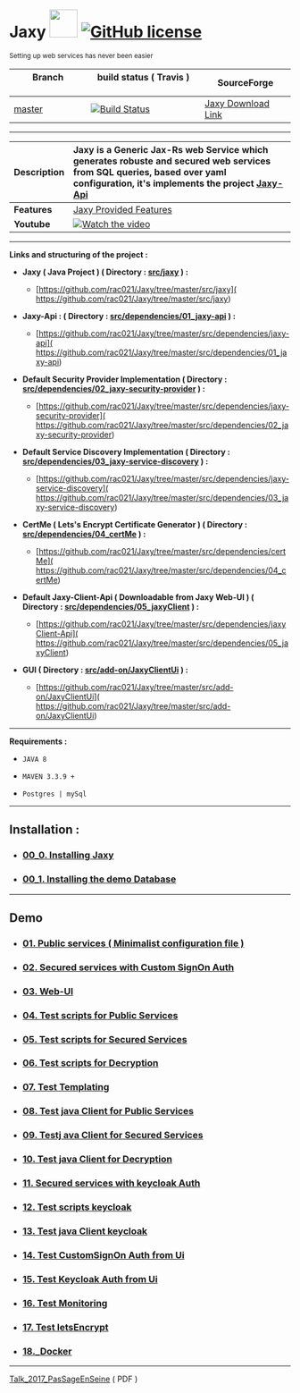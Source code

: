# Jaxy  <img src="https://cloud.githubusercontent.com/assets/7684497/25315596/e191fb00-2857-11e7-99bf-8e233b4eb795.jpg" width="50"> [![GitHub license](https://img.shields.io/github/license/mashape/apistatus.svg)](https://opensource.org/licenses/MIT)
<sup>Setting up web services has never been easier</sup>

| Branch  &nbsp;&nbsp;&nbsp;&nbsp;&nbsp;&nbsp;&nbsp;&nbsp;&nbsp;&nbsp;&nbsp;&nbsp;&nbsp;&nbsp;&nbsp;&nbsp;  |  build status ( Travis ) &nbsp;&nbsp;&nbsp;&nbsp;&nbsp;&nbsp;&nbsp;&nbsp; | SourceForge |
|-----------|---------------|---------------------------|
| [master](https://github.com/rac021/Jaxy/tree/master)  | [![Build Status](https://travis-ci.org/ontop/ontop.svg?branch=master)](https://travis-ci.org/rac021/Jaxy) | [ Jaxy Download Link ]( https://sourceforge.net/projects/jaxy/)

------------------------------------------------------

 
| **Description** | **Jaxy** is a Generic Jax-Rs web Service which generates robuste and secured **web services** from **SQL queries**, based over yaml configuration, it's implements the project **[Jaxy-Api]( https://github.com/rac021/Jaxy/tree/master/src/dependencies/01_jaxy-api)**  | 
|:-------------|:-------------|
| **Features** |  [ Jaxy Provided Features ](https://github.com/rac021/Jaxy/tree/master/docs)            |
| **Youtube**  |  [![Watch the video](https://user-images.githubusercontent.com/7684497/50719557-12ee6000-109e-11e9-8b9e-4c085b9b0760.png)](https://www.youtube.com/watch?v=6IqxzSankpw&list=PLgd4yhA9GWz3lc2XmuW1lwlH3sjT4gHwa)  |


------------------------------------------------------

**Links and structuring of the project :** 

- **Jaxy ( Java Project ) ( Directory : [src/jaxy](https://github.com/rac021/Jaxy/tree/master/src/jaxy) ) :**
   * [https://github.com/rac021/Jaxy/tree/master/src/jaxy]( https://github.com/rac021/Jaxy/tree/master/src/jaxy) 
      
- **Jaxy-Api : ( Directory : [src/dependencies/01_jaxy-api](https://github.com/rac021/Jaxy/tree/master/src/dependencies/01_jaxy-api) ) :**
   * [https://github.com/rac021/Jaxy/tree/master/src/dependencies/jaxy-api]( https://github.com/rac021/Jaxy/tree/master/src/dependencies/01_jaxy-api)

- **Default Security Provider Implementation ( Directory : [src/dependencies/02_jaxy-security-provider](https://github.com/rac021/Jaxy/tree/master/src/dependencies/02_jaxy-security-provider) ) :**
   * [https://github.com/rac021/Jaxy/tree/master/src/dependencies/jaxy-security-provider]( https://github.com/rac021/Jaxy/tree/master/src/dependencies/02_jaxy-security-provider) 
     
- **Default Service Discovery Implementation  ( Directory : [src/dependencies/03_jaxy-service-discovery](https://github.com/rac021/Jaxy/tree/master/src/dependencies/03_jaxy-service-discovery) ) :**
   * [https://github.com/rac021/Jaxy/tree/master/src/dependencies/jaxy-service-discovery]( https://github.com/rac021/Jaxy/tree/master/src/dependencies/03_jaxy-service-discovery) 

- **CertMe ( Lets's Encrypt Certificate Generator ) ( Directory : [src/dependencies/04_certMe](https://github.com/rac021/Jaxy/tree/master/src/dependencies/04_certMe) ) :**
   * [https://github.com/rac021/Jaxy/tree/master/src/dependencies/certMe]( https://github.com/rac021/Jaxy/tree/master/src/dependencies/04_certMe) 

- **Default Jaxy-Client-Api ( Downloadable from Jaxy Web-UI ) ( Directory : [src/dependencies/05_jaxyClient](https://github.com/rac021/Jaxy/tree/master/src/dependencies/05_jaxyClient) ) :**
   * [https://github.com/rac021/Jaxy/tree/master/src/dependencies/jaxyClient-Api]( https://github.com/rac021/Jaxy/tree/master/src/dependencies/05_jaxyClient) 
   
- **GUI ( Directory : [src/add-on/JaxyClientUi](https://github.com/rac021/Jaxy/tree/master/src/add-on/JaxyClientUi) ) :**
   * [https://github.com/rac021/Jaxy/tree/master/src/add-on/JaxyClientUi]( https://github.com/rac021/Jaxy/tree/master/src/add-on/JaxyClientUi) 

-----------------------------------------------------

**Requirements :**

-    `JAVA 8`
    
-    `MAVEN 3.3.9 + `
   
-    `Postgres | mySql `

---

## Installation : 

 -  ### [ 00_0. Installing Jaxy ](https://github.com/rac021/Jaxy/tree/master/jaxy/demo/00_0_installing_jaxy)

 -  ### [ 00_1. Installing the demo Database ](https://github.com/rac021/Jaxy/tree/master/jaxy/demo/00_db-script)
 
 ---
 
## Demo 

 -  ### [ 01. Public services ( Minimalist configuration file ) ](https://github.com/rac021/Jaxy/tree/master/jaxy/demo/01_public_services)
 
 -  ### [ 02. Secured services with Custom SignOn Auth ](https://github.com/rac021/Jaxy/tree/master/jaxy/demo/02_secured_services_with_custom_signon_auth)
 
 -  ### [ 03. Web-UI](https://github.com/rac021/Jaxy/tree/master/jaxy/demo/03_web_ui)
 
 -  ### [ 04. Test scripts for Public Services](https://github.com/rac021/Jaxy/tree/master/jaxy/demo/04_test_scripts_for_public_services)
 
 -  ### [ 05. Test scripts for Secured Services](https://github.com/rac021/Jaxy/tree/master/jaxy/demo/05_test_scripts_for_secured_services)
  
 -  ### [ 06. Test scripts for Decryption](https://github.com/rac021/Jaxy/tree/master/jaxy/demo/06_test_scripts_for_decryption)
  
 -  ### [ 07. Test Templating](https://github.com/rac021/Jaxy/tree/master/jaxy/demo/07_test_templating)
 
 -  ### [ 08. Test java Client for Public Services](https://github.com/rac021/Jaxy/tree/master/jaxy/demo/08_test_java_client_for_public_services)
  
 -  ### [ 09. Testj ava Client for Secured Services](https://github.com/rac021/Jaxy/tree/master/jaxy/demo/09_test_java_client_for_secured_services)
 
 -  ### [ 10. Test java Client for Decryption](https://github.com/rac021/Jaxy/tree/master/jaxy/demo/10_test_java_client_for_decryption)
 
 -  ### [ 11. Secured services with keycloak Auth](https://github.com/rac021/Jaxy/tree/master/jaxy/demo/11_secured_services_with_keycloak_auth)
 
 -  ### [ 12. Test scripts keycloak](https://github.com/rac021/Jaxy/tree/master/jaxy/demo/12_test_scripts_keycloak)
 
 -  ### [ 13. Test java Client keycloak](https://github.com/rac021/Jaxy/tree/master/jaxy/demo/13_test_java_client_keycloak)
 
 -  ### [ 14. Test CustomSignOn Auth from Ui](https://github.com/rac021/Jaxy/tree/master/jaxy/demo/14_test_CustomSignOn_Auth_from_Ui)

 -  ### [ 15. Test Keycloak Auth from Ui](https://github.com/rac021/Jaxy/tree/master/jaxy/demo/15_test_KeyCloak_Auth_from_Ui)

 -  ### [ 16. Test Monitoring](https://github.com/rac021/Jaxy/tree/master/jaxy/demo/16_test_monitoring)

 -  ### [ 17. Test letsEncrypt](https://github.com/rac021/Jaxy/tree/master/jaxy/demo/17_test_letsEncrypt)
 
 -  ### [ 18._Docker](https://github.com/rac021/Jaxy/tree/master/jaxy/demo/18_Docker)
 
------------------------------------------------------


  [Talk_2017_PasSageEnSeine]( https://github.com/rac021/Jax-Y/blob/master/demo_sourceForge/Talk_PasSageEnSeine/Jax-Y.pdf
) ( PDF ) 

